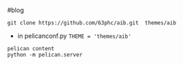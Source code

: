#blog

```
git clone https://github.com/63phc/aib.git  themes/aib
```

* in pelicanconf.py  ```THEME = 'themes/aib'```

```
pelican content
python -m pelican.server
```
